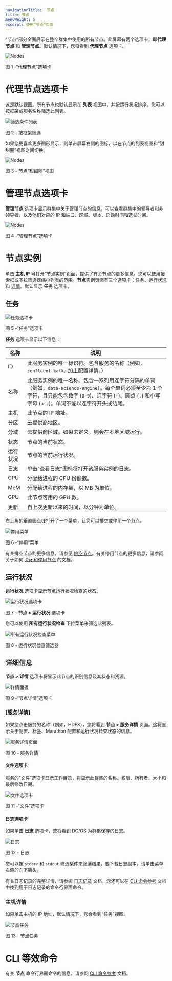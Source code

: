 ```yaml
---
navigationTitle:  节点
title: 节点
menuWeight: 5
excerpt: 使用“节点”页面
---
```


“节点”部分全面展示在整个群集中使用的所有节点。此屏幕有两个选项卡，即**代理节点** 和 **管理节点**。默认情况下，您将看到 **代理节点** 选项卡。

![Nodes](/mesosphere/dcos/cn/2.0/img/nodes-ee-dcos-1-12.png)

图 1 -“代理节点”选项卡

# 代理节点选项卡
这是默认视图。所有节点也默认显示在 **列表** 视图中，并按运行状况排序。您可以按框架或服务名称筛选此列表。

![筛选条件列表](/mesosphere/dcos/cn/2.0/img/GUI-Nodes-Framework-Filter-Menu.png)

图 2 - 按框架筛选

如果您更喜欢更多图形显示，则单击屏幕右侧的图标，以在节点的列表视图和“甜甜圈”视图之间切换。

![Nodes](/mesosphere/dcos/cn/2.0/img/nodes-donuts-ee-dcos-1-12.png)

图 3 - 节点“甜甜圈”视图

# 管理节点选项卡

**管理节点** 选项卡显示群集中关于管理节点的信息。可以查看群集中的领导者和非领导者，以及他们对应的 IP 和端口、区域、版本、启动时间和选举时间。

![Nodes](/mesosphere/dcos/cn/2.0/img/nodes-masters-ee-dcos-1-12.png)

图 4 -“管理节点”选项卡


# 节点实例

单击 **主机 IP** 可打开“节点实例”页面，提供了有关节点的更多信息。您可以使用搜索框或下拉筛选器缩小列表的范围。**节点**实例页面有三个选项卡：[任务](#tasks)、[运行状况](#health) 和 [详情](#details)。默认显示 **任务** 选项卡。

## 任务

![任务选项卡](/mesosphere/dcos/cn/2.0/img/GUI-Nodes-Tasks-Tab.png)

图 5 -“任务”选项卡

**任务** 选项卡显示以下信息：


| 名称 | 说明 |
|----------|-----------|
| ID | 此服务实例的唯一标识符。包含服务的名称（例如，`confluent-kafka` 加上配置详情。）  |
| 名称 | 此服务实例的唯一名称。包含一系列用连字符分隔的单词（例如，`data-science-engine`）。每个单词必须至少为 1 个字符，且只能包含数字 (`0-9`)、连字符 (`-`)、圆点 (`.`) 和小写字母 (`a-z`)。单词不能以连字符开头或结尾。     |
| 主机 | 此节点的 IP 地址。     |
| 分区 | 云提供商地区。     |
| 分域 | 云提供商区域。如果未定义，则会在本地区域运行。 |
| 状态 |  节点的当前状态。     |
| 运行状况 | 节点的当前运行状况。     |
| 日志 | 单击“查看日志”图标将打开该服务实例的日志。  |
| CPU | 分配给进程的 CPU 份额数。     |
| MeM | 分配给进程的内存量，以 MB 为单位。    |
| GPU | 此节点可用的 GPU 数。    |
| 更新 | 自上次更新以来的时间，以分钟为单位。 |

右上角的垂直圆点线打开了一个菜单，让您可以排空或停用一个节点。

![停用菜单](/mesosphere/dcos/cn/2.0/img/GUI-Nodes-Drain-Menu.png)

图 6 -“停用”菜单

有关排空节点的更多信息，请参见 [排空节点](/mesosphere/dcos/cn/2.0/administering-clusters/draining-a-node/)。有关停用节点的更多信息，请参阅关于如何 [关闭和停用节点](/mesosphere/dcos/cn/2.0/administering-clusters/delete-node/) 的文档。

## 运行状况

**运行状况** 选项卡显示节点运行状况检查的状态。

![运行状况选项卡](/mesosphere/dcos/cn/2.0/img/GUI-Nodes-Health-Tab.png)

图 7 - **节点 > 运行状况** 选项卡

您可以使用 **所有运行状况检查** 下拉菜单来筛选此列表。

![所有运行状况检查菜单](/mesosphere/dcos/cn/2.0/img/GUI-Nodes-Health-Filter.png)

图 8 - 运行状况检查筛选器

## 详细信息

**节点 > 详情** 选项卡将显示此节点的识别信息及其状态和资源。

![详情面板](/mesosphere/dcos/cn/2.0/img/GUI-Nodes-Details-Tab.png)

图 9 -“节点详情”选项卡

### [服务详情]

如果您点击服务的名称（例如，HDFS），您将看到 **节点 > 服务详情** 页面。这将显示关于配置、标签、Marathon 配置和运行状况检查状态的信息。

![服务详情页面](/mesosphere/dcos/cn/2.0/img/GUI-Nodes-Services-Details.png)
 
图 10 - 服务详情

#### 文件选项卡

服务的“文件”选项卡显示工作目录，将显示此群集的名称、权限、所有者、大小和最后修改日期。

![文件选项卡](/mesosphere/dcos/cn/2.0/img/GUI-Nodes-Services-Files.png)

图 11 -“文件”选项卡

#### 日志选项卡

如果单击 **日志** 选项卡，您将看到 DC/OS 为群集保存的日志。

![日志](/mesosphere/dcos/cn/2.0/img/GUI-Nodes-Services-Logs.png)

图 12 - 日志

您可以按 `stderr` 和 `stdout` 筛选条件来筛选结果。要下载日志副本，请单击菜单右侧的向下箭头。

有关日志记录的完整详情，请参阅 [日志记录](/mesosphere/dcos/cn/2.0/monitoring/logging/) 文档。您还可以在 [CLI 命令参考](/mesosphere/dcos/cn/2.0/cli/command-reference/dcos-node/dcos-node-log/) 文档中找到用于日志记录的命令行界面命令。

### 主机详情

如果单击主机的 IP 地址，默认情况下，您会看到“任务”视图。

![节点任务](/mesosphere/dcos/cn/2.0/img/GUI-Nodes-Tasks-Tab.png)

图 13 - 节点任务


# CLI 等效命令

有关 **节点** 命令行界面命令的信息，请参阅 [CLI 命令参考](/mesosphere/dcos/cn/2.0/cli/command-reference/dcos-node/) 文档。
